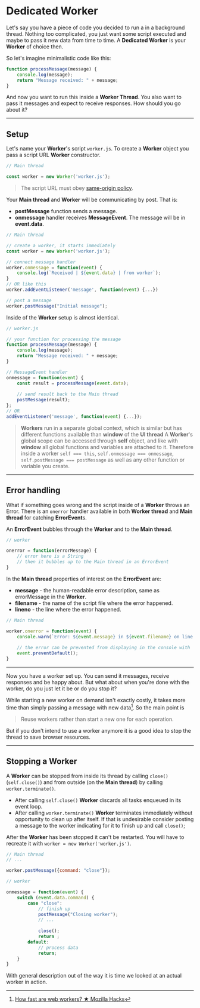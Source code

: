 # Dedicated Worker

Let's say you have a piece of code you decided to run a in a background thread. Nothing too complicated, you just want some script executed and maybe to pass it new data from time to time. A **Dedicated Worker** is your **Worker** of choice then.

So let's imagine minimalistic code like this:

```js
function processMessage(message) {
	console.log(message);
	return "Message received: " + message;
}
```

And now you want to run this inside a **Worker Thread**. You also want to pass it messages and expect to receive responses. How should you go about it?

---

## Setup

Let's name your **Worker**'s script `worker.js`. To create a **Worker** object you pass a script URL **Worker** constructor.

```js
// Main thread

const worker = new Worker('worker.js');
```

> The script URL must obey [same-origin policy](https://developer.mozilla.org/en-US/docs/Web/Security/Same-origin_policy).

Your **Main thread** and **Worker** will be communicating by post. That is:

+ **postMessage** function sends a message.
+ **onmessage** handler receives **MessageEvent**. The message will be in **event.data**.

```js
// Main thread

// create a worker, it starts immediately
const worker = new Worker('worker.js');

// connect message handler
worker.onmessage = function(event) {
	console.log(`Received | ${event.data} | from worker`);
}
// OR like this
worker.addEventListener('message', function(event) {...})

// post a message
worker.postMessage("Initial message");
```

Inside of the **Worker** setup is almost identical.

```js
// worker.js

// your function for processing the message
function processMessage(message) {
	console.log(message);
	return "Message received: " + message;
}

// MessageEvent handler
onmessage = function(event) {
	const result = processMessage(event.data);
	
	// send result back to the Main thread
	postMessage(result);
};
// OR
addEventListener('message', function(event) {...});
```

> **Workers** run in a separate global context, which is similar but has different functions available than **window** of the **UI thread**
> A **Worker**'s global scope can be accessed through **self** object, and like with **window** all global functions and variables are attached to it. Therefore inside a worker `self === this`, `self.onmessage === onmessage`, `self.postMessage === postMessage` as well as any other function or variable you create.

---

## Error handling

What if something goes wrong and the script inside of a **Worker** throws an Error. There is an `onerror` handler available in both **Worker thread** and **Main thread** for catching **ErrorEvent**s.

An **ErrorEvent** bubbles through the **Worker** and to the **Main thread**.

```js
// worker

onerror = function(errorMessage) {
	// error here is a String
	// then it bubbles up to the Main thread in an ErrorEvent
}
```

In the **Main thread** properties of interest on the **ErrorEvent** are:

+ **message** - the human-readable error description, same as errorMessage in the **Worker**.
+ **filename** - the name of the script file where the error happened.
+ **lineno** - the line where the error happened.

```js
// Main thread

worker.onerror = function(event) {
	console.warn(`Error: ${event.message} in ${event.filename} on line ${event.lineno}`);
	
	// the error can be prevented from displaying in the console with
	event.preventDefault();
}
```

---

Now you have a worker set up. You can send it messages, receive responses and be happy about. But what about when you're done with the worker, do you just let it be or do you stop it?

While starting a new worker on demand isn't exactly costly, it takes more time than simply passing a message with new data[^1]. So the main point is

> Reuse workers rather than start a new one for each operation.

[^1]: [How fast are web workers? ★ Mozilla Hacks](https://hacks.mozilla.org/2015/07/how-fast-are-web-workers/)

But if you don't intend to use a worker anymore it is a good idea to stop the thread to save browser resources.

---

## Stopping a Worker

A **Worker** can be stopped from inside its thread by calling `close()` (`self.close()`) and from outside (on the **Main thread**) by calling `worker.terminate()`.

+ After calling `self.close()` **Worker** discards all tasks enqueued in its event loop.
+ After calling `worker.terminate()` **Worker** terminates immediately without opportunity to clean up after itself. If that is undesirable consider posting a message to the worker indicating for it to finish up and call `close()`;

After the **Worker** has been stopped it can't be restarted. You will have to recreate it with `worker = new Worker('worker.js')`.

```js
// Main thread
// ...

worker.postMessage({command: "close"});
```

```js
// worker

onmessage = function(event) {
	switch (event.data.command) {
		case "close":
			// finish up
			postMessage("Closing worker");
			// ...
			
			close();
			return ;
		default:
			// process data
			return;
	}
}
```

With general description out of the way it is time we looked at an actual worker in action.
